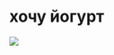 # хочу йогурт
![](https://media.discordapp.net/attachments/1027238687077060608/1095042108848615444/566e2d0a92e73d81.png)
